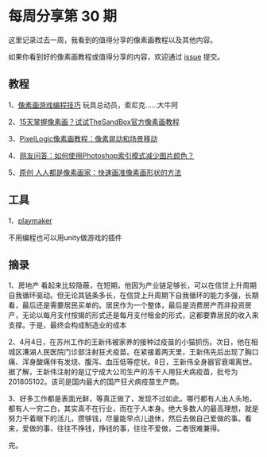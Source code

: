 # 每周分享第 30 期

这里记录过去一周，我看到的值得分享的像素画教程以及其他内容。

如果你看到好的像素画教程或值得分享的内容，欢迎通过 [issue](https://github.com/pixel32/Weekly_PixelartTutorials/issues) 提交。

## 教程
1、[像素画游戏编程技巧](https://www.youtube.com/c/gamehut/)
玩具总动员，索尼克……大牛阿

2、[15天掌握像素画？试试TheSandBox官方像素画教程](http://mp.weixin.qq.com/s?__biz=MjM5MTYxNTcwMQ==&mid=2650555511&idx=1&sn=e83de64504f7ae8a238fa58df2f7d96c&chksm=beba3bcd89cdb2db540c0d1c06dd02fb4deb6cce5d338e5200cae7780904d7cfb08655e6ffab&token=859262999&lang=zh_CN#rd)

3、[PixelLogic像素画教程：像素晃动和场景移动](http://mp.weixin.qq.com/s?__biz=MjM5MTYxNTcwMQ==&mid=2650555531&idx=1&sn=175b8043f458d52f2926d8eb47e6a1b8&chksm=beba3b3189cdb22738d624cc20f43a159eb83ac27a7a46ff4bce9a3965e9225295583a5cc595&token=859262999&lang=zh_CN#rd)

4、[网友问答：如何使用Photoshop索引模式减少图片颜色？](http://mp.weixin.qq.com/s?__biz=MjM5MTYxNTcwMQ==&mid=2650555544&idx=1&sn=c67b58685269270ddac83def57bec180&chksm=beba3b2289cdb234c9bf6a3f10cdb6c1dda622275d36e46a45f5c52489cb17f1c703139cbaba&token=859262999&lang=zh_CN#rd)

5、[原创 人人都是像素画家：快速画准像素画形状的方法](http://mp.weixin.qq.com/s?__biz=MjM5MTYxNTcwMQ==&mid=2650555586&idx=1&sn=96da1e1e285e104a370a040708758294&chksm=beba3b7889cdb26ef8637e5c1f6206f7c53e9027ac2d1ba2495ac3b374bd12a6e6339a060037&token=859262999&lang=zh_CN#rd)


## 工具
1、[playmaker](https://assetstore.unity.com/packages/tools/visual-scripting/playmaker-368)

不用编程也可以用unity做游戏的插件

## 摘录
1、房地产 看起来比较隐蔽，在短期，他因为产业链足够长，可以在信贷上升周期自我循环驱动。但无论其链条多长，在信贷上升周期下自我循环的能力多强，长期看，最后还是需要居民买单的。居民作为一个整体，最后是消费房产而非投资房产，无论以每月支付按揭的形式还是每月支付租金的形式，这都要靠居民的收入来支撑。于是，最终会构成制造业的成本

2、4月4日，在苏州工作的王新伟被家养的接种过疫苗的小猫抓伤。次日，他在相城区漕湖人民医院门诊部注射狂犬疫苗。在紧接着两天里，王新伟先后出现了胸口痛、浑身酸痛伴有发烧、腹泻、血压低等症状。8日，王新伟全身器官衰竭离世。据了解，王新伟注射的是辽宁成大公司生产的冻干人用狂犬病疫苗，批号为201805102。该司是国内最大的国产狂犬病疫苗生产商。

3、好多工作都是表面光鲜，等真正做了，发现不过如此。哪行都有人出人头地，都有人一穷二白，其实真不在行业，而在于人本身。绝大多数人的最高理想，就是努力干着眼下的活儿，攒够钱，尽量能早点儿退休，然后去做自己爱做的事。看来，爱做的事，往往不挣钱，挣钱的事，往往不爱做，二者很难兼得。

完。